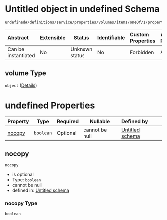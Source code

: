 # Untitled object in undefined Schema

```txt
undefined#/definitions/service/properties/volumes/items/oneOf/1/properties/volume
```




| Abstract            | Extensible | Status         | Identifiable | Custom Properties | Additional Properties | Access Restrictions | Defined In                                                                  |
| :------------------ | ---------- | -------------- | ------------ | :---------------- | --------------------- | ------------------- | --------------------------------------------------------------------------- |
| Can be instantiated | No         | Unknown status | No           | Forbidden         | Allowed               | none                | [config_schema_v3.9.json\*](config_schema_v3.9.json "open original schema") |

## volume Type

`object` ([Details](config_schema_v3-definitions-service-properties-volumes-items-oneof-1-properties-volume.md))

# undefined Properties

| Property          | Type      | Required | Nullable       | Defined by                                                                                                                                                                                                                            |
| :---------------- | --------- | -------- | -------------- | :------------------------------------------------------------------------------------------------------------------------------------------------------------------------------------------------------------------------------------ |
| [nocopy](#nocopy) | `boolean` | Optional | cannot be null | [Untitled schema](config_schema_v3-definitions-service-properties-volumes-items-oneof-1-properties-volume-properties-nocopy.md "undefined#/definitions/service/properties/volumes/items/oneOf/1/properties/volume/properties/nocopy") |

## nocopy




`nocopy`

-   is optional
-   Type: `boolean`
-   cannot be null
-   defined in: [Untitled schema](config_schema_v3-definitions-service-properties-volumes-items-oneof-1-properties-volume-properties-nocopy.md "undefined#/definitions/service/properties/volumes/items/oneOf/1/properties/volume/properties/nocopy")

### nocopy Type

`boolean`
